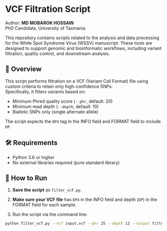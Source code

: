 # VCF Filtration Script

Author: **MD MOBAROK HOSSAIN**  
PhD Candidate, University of Tasmania  

This repository contains scripts related to the analysis and data processing for the White Spot Syndrome Virus (WSSV) manuscript. These tools are designed to support genomic and bioinformatic workflows, including variant filtration, quality control, and downstream analysis.

## 🧬 Overview

This script performs filtration on a VCF (Variant Call Format) file using custom criteria to retain only high-confidence SNPs.  
Specifically, it filters variants based on:

- Minimum Phred quality score (`--phr`, default: 20)
- Minimum read depth (`--depth`, default: 10)
- Biallelic SNPs only (single alternate allele)

The script expects the `DP4` tag in the INFO field and FORMAT field to include `DP`.

## 🛠 Requirements

- Python 3.6 or higher
- No external libraries required (pure standard library)

## 🚀 How to Run

1. **Save the script** as `filter_vcf.py`.

2. **Make sure your VCF file** has `DP4` in the INFO field and depth (`DP`) in the FORMAT field for each sample.

3. Run the script via the command line:

```bash
python filter_vcf.py --vcf input.vcf --phr 25 --depth 12 --output filtered_output.vcf
